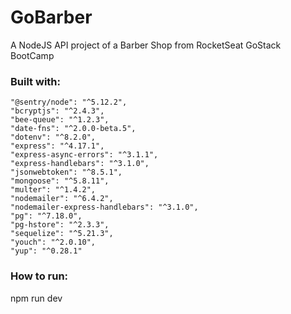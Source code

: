 # GoBarber
A NodeJS API project of a Barber Shop from RocketSeat GoStack BootCamp 

### Built with:

    "@sentry/node": "^5.12.2",
    "bcryptjs": "^2.4.3",
    "bee-queue": "^1.2.3",
    "date-fns": "^2.0.0-beta.5",
    "dotenv": "^8.2.0",
    "express": "^4.17.1",
    "express-async-errors": "^3.1.1",
    "express-handlebars": "^3.1.0",
    "jsonwebtoken": "^8.5.1",
    "mongoose": "^5.8.11",
    "multer": "^1.4.2",
    "nodemailer": "^6.4.2",
    "nodemailer-express-handlebars": "^3.1.0",
    "pg": "^7.18.0",
    "pg-hstore": "^2.3.3",
    "sequelize": "^5.21.3",
    "youch": "^2.0.10",
    "yup": "^0.28.1"
    
### How to run:
npm run dev
